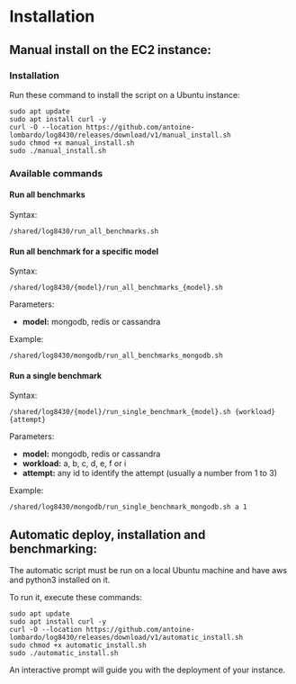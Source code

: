 # Installation

## Manual install on the EC2 instance:

### Installation

Run these command to install the script on a Ubuntu instance:

````
sudo apt update
sudo apt install curl -y
curl -O --location https://github.com/antoine-lombardo/log8430/releases/download/v1/manual_install.sh
sudo chmod +x manual_install.sh
sudo ./manual_install.sh
````

### Available commands

#### Run all benchmarks
Syntax:
````
/shared/log8430/run_all_benchmarks.sh
````

#### Run all benchmark for a specific model

Syntax:
````
/shared/log8430/{model}/run_all_benchmarks_{model}.sh
````

Parameters:
- **model:** mongodb, redis or cassandra

Example:
````
/shared/log8430/mongodb/run_all_benchmarks_mongodb.sh
````

#### Run a single benchmark

Syntax:
````
/shared/log8430/{model}/run_single_benchmark_{model}.sh {workload} {attempt}
````

Parameters:
- **model:** mongodb, redis or cassandra
- **workload:** a, b, c, d, e, f or i
- **attempt:** any id to identify the attempt (usually a number from 1 to 3)

Example:
````
/shared/log8430/mongodb/run_single_benchmark_mongodb.sh a 1
````

## Automatic deploy, installation and benchmarking:
The automatic script must be run on a local Ubuntu machine and have aws and python3 installed on it.

To run it, execute these commands:
````
sudo apt update
sudo apt install curl -y
curl -O --location https://github.com/antoine-lombardo/log8430/releases/download/v1/automatic_install.sh
sudo chmod +x automatic_install.sh
sudo ./automatic_install.sh
````
An interactive prompt will guide you with the deployment of your instance.
